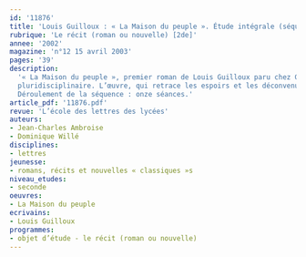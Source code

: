 ```yaml
---
id: '11876'
title: 'Louis Guilloux : « La Maison du peuple ». Étude intégrale (séquence)'
rubrique: 'Le récit (roman ou nouvelle) [2de]'
annee: '2002'
magazine: 'n°12 15 avril 2003'
pages: '39'
description: 
  '« La Maison du peuple », premier roman de Louis Guilloux paru chez Grasset en 1927, constitue un support idéal pour découvrir, en troisième ou en seconde, un écrivain qui reste aujourd’hui largement absent des manuels scolaires. En dépit de son évidente simplicité formelle (il s’agit d’un récit linéaire, écrit dans un style dépouillé), « La Maison du peuple » offre de nombreuses pistes de réflexion et se révèle particulièrement propice à un travail
  pluridisciplinaire. L’œuvre, qui retrace les espoirs et les déconvenues des militants socialistes de Saint-Brieuc regroupés autour du père du narrateur, apparaît à la fois comme un témoignage sur la vie quotidienne d’une famille pauvre et comme un livre engagé, clairement ancré dans l’histoire politique et sociale de la Belle Époque. Son étude permet, en classe de troisième, d’enrichir et de réutiliser les connaissances acquises en histoire-géographie en fin de quatrième.
  Déroulement de la séquence : onze séances.'
article_pdf: '11876.pdf'
revue: 'L’école des lettres des lycées'
auteurs:
- Jean-Charles Ambroise
- Dominique Willé
disciplines:
- lettres
jeunesse:
- romans, récits et nouvelles « classiques »s
niveau_etudes:
- seconde
oeuvres:
- La Maison du peuple
ecrivains:
- Louis Guilloux
programmes:
- objet d’étude - le récit (roman ou nouvelle)
---
```

